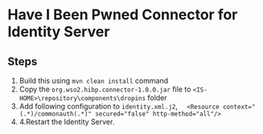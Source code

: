 # Have I Been Pwned Connector for Identity Server

## Steps

1. Build this using `mvn clean install` command
2. Copy the `org.wso2.hibp.connector-1.0.0.jar` file to `<IS-HOME>\repository\components\dropins` folder
3. Add following configuration to `identity.xml.j2`,
`   <Resource context="(.*)/commonauth(.*)" secured="false" http-method="all"/>
`
4. 4.Restart the Identity Server.